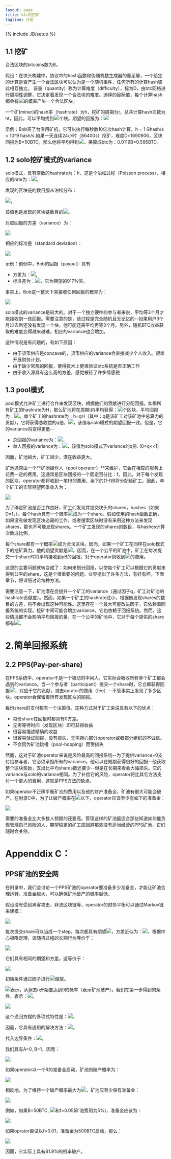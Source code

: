 ```yaml
---
layout: page
title: btc的挖矿
tagline: 介绍
---
```

{% include JB/setup %}

## 1.1 挖矿

合法区块的bitcoins数为B。

假设：在块头构建中，协议中的hash函数和伪随机数生成器的量足够，一个给定的计算是否产生一个合法区块可以认为是一个随机事件，任何所有的计算hash彼此相互独立。
该量（quantity）称为计算难度（difficulty），标为D，由btc网络进行周期性调整，它决定着发现一个合法块的难度。选择的目标值，每个计算hash都会有<img src="http://www.forkosh.com/mathtex.cgi?\frac{1}{2^{32}D}">的概率产生一个合法区块。

一个矿(miner)的hash率（hashrate）为h，挖矿的周期为t，总共计算hash次数为ht，因此，可以平均找到<img src="http://www.forkosh.com/mathtex.cgi?\frac{ht}{2^{32}D}">个块。期望的回报为：<img src="http://www.forkosh.com/mathtex.cgi?\frac{htB}{2^{32}D}">

示例：Bob买了台专用矿机，它可以执行每秒数10亿次hash计算。h = 1 Ghash/s = 10^9 hash/s.如果一天连续24小时（86400s）挖矿，难度D=1690906，区块回报为B=50BTC，那么他将平均得到<img src="http://www.forkosh.com/mathtex.cgi?(ht)/(2^{32}D)=(10^{9}hash/s*86400s)/(2^{32}*1690906)\approx0.0119 blocks">，换算成btc为：0.0119B=0.595BTC。

## 1.2 solo挖矿模式的variance

solo模式，具有常数的hashrate为：h，这是个泊松过程（Poisson process），相应的rate为：<img src="http://www.forkosh.com/mathtex.cgi?\frac{h}{2^{32}D}">。

发现的区块链的数目服从泊松分布：

<img src="http://www.forkosh.com/mathtex.cgi?\lambda=\frac{ht}{2^{32}D}">，

该值也是发现的区块链数目的<img src="http://www.forkosh.com/mathtex.cgi?variance^{2}">。

对应回报的方差（variance）为：

<img src="http://www.forkosh.com/mathtex.cgi?\lambda*B^{2}=\frac{htB^{2}}{2^{32}*D}">

相应的标准差（standard deviation）：

<img src="http://www.forkosh.com/mathtex.cgi? \frac{\sqrt{\lambda*B^{2}}}{\lambda*B}=\frac{1}{\sqrt{\lambda}}=\sqrt{\frac{2^{32}D}{ht}}">

示例：前例中，Bob的回报（payout）具有

- 方差为：<img src="http://www.forkosh.com/mathtex.cgi?0.0119B^{2} = 29.75BTC^{2}">, 
- 标准差为：<img src="http://www.forkosh.com/mathtex.cgi?\sqrt{29.75BTC^{2}}\approx5.454BTC">，它为期望的917%倍。

事实上，Bob这一整天下来接收任何回报的概率为：

<img src="http://www.forkosh.com/mathtex.cgi?1-exp(-\lambda)\approx1.18%">

solo模式的variance是较大的。对于一个独立硬件的参与者来说，平均等3个月才能接收到一些回报。需要注意的是，该过程是完全随机且无记忆的--如果用户3个月过去后还没有发现一个块，他可能还需平均再等3个月。另外，随机BTC收益获取的难度变得越来越难，相应的variance也会增加。

这种情况是有问题的，有如下原因：

- 由于货币供应是concave的，货币供应的variance会直接减少个人收入。很难开展财务计划。
- 由于缺少常规的回报，使得技术上更难验证btc系统是否正确工作
- 由于收入源具有这么高的方差，感觉被征了许多情感税

## 1.3 pool模式

pool模式允许矿工进行合作来发现区块，根据他们的贡献进行分配回报。如果所有矿工的hashrate为H，那么矿池将在周期t内平均获得：<img src="http://www.forkosh.com/mathtex.cgi?\frac{Ht}{2^{32}D}">个区块，平均回报为：<img src="http://www.forkosh.com/mathtex.cgi?\frac{HtB}{2^{32}D}">。单个矿工的hashrate为：h=qH（其中：q是该矿工对该矿池中总算力的贡献），它将获得总收益的q倍，<img src="http://www.forkosh.com/mathtex.cgi?q\frac{HtB}{2^{32}D}=\frac{htB}{2^{32}D}">，该值与solo模式的期望回报一致。但是，它的variance将变得更低--

- 总回报的variance为：<img src="http://www.forkosh.com/mathtex.cgi?q\frac{HtB}{2^{32}D}=\frac{HtB^{2}}{2^{32}D}">，
- 单人回报的variance为：<img src="http://www.forkosh.com/mathtex.cgi?q^{2}\frac{HtB^{2}}{2^{32}D}=q\frac{htB^{2}}{2^{32}D}">，该值为solo模式下variance的q倍. (0<q<<1)

因而，矿池越大，矿工越少，潜在收益更大。

矿池通常由一个**矿池操作人（pool operator）**来维护，它会在相应的服务上花费一定的费用。这通常是区块回报的一个固定百分比：f。因此，对于每个发现的区块，operator都将收到一笔fB的费用，余下的(1-f)B将分配给矿工。因此，单个矿工的实际期望回季收入为：

<img src="http://www.forkosh.com/mathtex.cgi?\frac{(1-f)htB}{2^{32}D}">

为了确定矿池是否工作良好，矿工们发现并提交块头的shares，hashes（如果D=1，）。每个hash具有一个概率<img src="http://www.forkosh.com/mathtex.cgi?\frac{1}{2^{32}}">成为一个share。假如使用的hash函数正确，如果没有做发现区块必需的工作，或者搜索区块时没有采用这种方法来发现shares，那也不可能发现shares。一个矿工发现的shares的数目，与hashes计算次数成比例。

每个share都有一个概率<img src="http://www.forkosh.com/mathtex.cgi?p=\frac{1}{D}">成为合法区块。因而，如果一个矿工花同样在solo模式下的挖矿算力，他的期望贡献是<img src="http://www.forkosh.com/mathtex.cgi?pB">。因而，在一个公平的矿池中，矿工在每次提交一个share时将平均接收到pB的回报，对于operator则收到<img src="http://www.forkosh.com/mathtex.cgi?(1-f)pB">的费用。

这里的主要问题就转变成了：如何来划分回报，以使每个矿工可以根据它的贡献来得到公平的share，这是个很重要的问题。业界提出了许多方法，有好有坏。下面章节，将详细讨论每种方法。

需要注意一下，矿池潜在会提升一个矿工的variance（通过因子q，矿工对矿池的hashrate贡献度）。然而，如果一个矿工的hashrate过小，根据他发现shares的数目的方差，将不会出现这种可能性。这里存在一个最大可能改进因子，它依赖着回报系统的实现。挖矿中间可能会增加variance，它也依赖于回报系统。然而，这些情况都不会影响平均回报的量，在一个公平的矿池中，它对于每个提供的share都有<img src="http://www.forkosh.com/mathtex.cgi?(1-f)pB">。


# 2.简单回报系统

## 2.2 PPS(Pay-per-share)

在PPS系统中，operator不是一个被动的中间人。它实际会吸收所有单个矿工都会遇到的variance。当一个参与者（participant）提交一个share时，它立即获得回报<img src="http://www.forkosh.com/mathtex.cgi?(1-f)pB">，对应于它的贡献，减去oprator的费用（fee）--不管事实上发现了多少区块。operator会保留着所有发现区块的回报。

每份share的支付都有一个决策值。这种方式对于矿工来说具有以下的优点：

- 每份share在回报时都具有0方差。
- 无需等待时间（发现区块）即可获得收益
- 很容易描述精确的收益
- 很容易验证回报，没有损失，无需担心部分operator或者部分组织的不诚信。
- 不会因为矿池跳槽（pool-hopping）而受损失

然而，这对于矿池operator来说是风险最高的回报系统--为了提供variance=0支付给参与者，它必须承担所有的variance。他可以在短期获得很好的回报--他获取整个区块奖励，支出比平均shares数还要少--但是在长期来看会大幅损失。它的variance与solo的variance相同。为了补偿它的风险，operator将比其它方法支付一个更大的费用，这就是PPS方法的缺点。

如果operator不正确平衡矿池的费用以及他的财产准备金，矿池有很大可能会破产。在附录C中，为了让破产概率在<img src="http://www.forkosh.com/mathtex.cgi?\delta">以下，operator应该至少有如下的准备金：

<img src="http://www.forkosh.com/mathtex.cgi?R=\frac{Bln\frac{1}{\delta}}{2f}">

需要的准备金比大多数人预期的还要高。管理这样的矿池最适合那些知道如何能负现管理自己风险的人，期望稳定的矿工应回避那些没有适当经营的PPS矿池，它们随时会关停。



# Appenddix C：

## PPS矿池的安全网

在附录中，我们会讨论一个PPS矿池的operator要准备多少准备金，才能让矿池合理运转。准备金越大，可以确保矿池破产的概率越低。

假设没有受到黑客攻击，非法区块链等，operator的财务平衡可以通过Markov链来建模：

<img src="http://www.forkosh.com/mathtex.cgi? X_{t+1}-X_{t}=\{ \begin{aligned} &-(1-f)pB+B & w.p. & & p \\ &-(1-f)pB & w.p. & & 1-p \end{aligned}">

每次提交share可以当成一个step。每次都具有期望<img src="http://www.forkosh.com/mathtex.cgi?fpB">，方差近似为：<img src="http://www.forkosh.com/mathtex.cgi?pB^{2}">，根据中心极限定理，该随机过程的长期行为等价于：

<img src="http://www.forkosh.com/mathtex.cgi? X_{t+1}-X_{t}=\{ \begin{aligned} &+\sqrt{p}B & w.p. & & 1+f\sqrt{p}/2 \\ &-\sqrt{p}B & w.p. & & 1-f\sqrt{p}/2 \end{aligned}">


它们具有相同的期望和方差。这等价于：

<img src="http://www.forkosh.com/mathtex.cgi? X_{t+1}-X_{t}=\{ \begin{aligned} &+1 & w.p. & & 1+f\sqrt{p}/2 \\ &-1 & w.p. & & 1-f\sqrt{p}/2\end{aligned}">

初始条件通过因子进行<img src="http://www.forkosh.com/mathtex.cgi?\sqrt{p}/2">缩放。

<img src="http://www.forkosh.com/mathtex.cgi?a_n">表示，从状态n开始要达到0的概率（表示矿池破产）。我们在第一步得到的条件，表示：<img src="http://www.forkosh.com/mathtex.cgi?q=(1+f\sqrt{p})/2">,

<img src="http://www.forkosh.com/mathtex.cgi?a_n=qa_{n+1}+(1-q)a_{n-1}">

这个递归方程的多项式特性是：<img src="http://www.forkosh.com/mathtex.cgi?q\lambda^{2}-\lambda+(1-q)">，

因而，它具有通用的解决方法：<img src="http://www.forkosh.com/mathtex.cgi?a_n=A+B((1-q)/q)^{n}">。

代入边界条件：<img src="http://www.forkosh.com/mathtex.cgi?a_0=1,a_{\infty}=0">，

我们具有A=0, B=1，因而：

<img src="http://www.forkosh.com/mathtex.cgi?a_n=(\frac{1-q}{q})^{n}=(\frac{1-f\sqrt{p}}{1+f\sqrt{p}})^{n} \approx exp(-2fn\sqrt{p})">

如果operator以一个R的准备金启动，矿池的破产概率为：

<img src="http://www.forkosh.com/mathtex.cgi?\delta=a_{R/(\sqrt{p}B)} \approx exp(\frac{-2fR\sqrt{p}}{\sqrt{p}B}) = exp(\frac{-2fR}{B})">

相反地，为了维持一个破产概率最大为<img src="http://www.forkosh.com/mathtex.cgi?\delta">，矿池应至少保有准备金：

<img src="http://www.forkosh.com/mathtex.cgi?R=\frac{Bln(\frac{1}{\delta})}{2f}">

例如，如果B=50BTC, <img src="http://www.forkosh.com/mathtex.cgi?\delta=1/1000">和f=0.05(矿池费用为5%)，准备金应该为：

<img src="http://www.forkosh.com/mathtex.cgi?R=\frac{50BTC*ln1000}{2*0.05} \approx 3454BTC">

如果oprator尝试以f=0.01，准备金为500BTC启动，那么：

<img src="http://www.forkosh.com/mathtex.cgi?\delta=exp(\frac{-2*0.01*500BTC}{50 BTC}) \approx 0.819">

因而，它实际上具有81.9%的机率破产。














